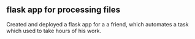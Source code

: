## flask app for processing files

Created and deployed a flask app for a a friend, which automates a task which used to take hours of his work.
